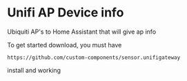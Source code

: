 # Unifi AP Device info
Ubiquiti AP's to Home Assistant that will give ap info

To get started download, you must have 
```
https://github.com/custom-components/sensor.unifigateway
```
install and working
